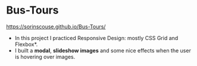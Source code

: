 # Bus-Tours

https://sorinscouse.github.io/Bus-Tours/

* In this project I practiced Responsive Design: mostly CSS Grid and Flexbox*.
* I built a **modal**,  **slideshow images** and some nice effects when the user is hovering over images.
